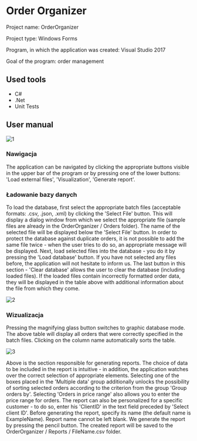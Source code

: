 # Order Organizer

Project name: OrderOrganizer

Project type: Windows Forms

Program, in which the application was created: Visual Studio 2017

Goal of the program: order management

## Used tools
- C#
- .Net
- Unit Tests

## User manual

![1](https://user-images.githubusercontent.com/40712810/54930385-7c507300-4f17-11e9-8184-96ba83f79bec.png)

### Nawigacja

The application can be navigated by clicking the appropriate buttons visible in the upper bar of the program or by pressing one of the lower buttons: 'Load external files', 'Visualization', 'Generate report'. 

### Ładowanie bazy danych

To load the database, first select the appropriate batch files (acceptable formats: .csv, .json, .xml) by clicking the 'Select File' button. This will display a dialog window from which we select the appropriate file (sample files are already in the OrderOrganizer / Orders folder). The name of the selected file will be displayed below the 'Select File' button. In order to protect the database against duplicate orders, it is not possible to add the same file twice - when the user tries to do so, an appropriate message will be displayed. Next, load selected files into the database - you do it by pressing the 'Load database' button. If you have not selected any files before, the application will not hesitate to inform us. The last button in this section - 'Clear database' allows the user to clear the database (including loaded files). If the loaded files contain incorrectly formatted order data, they will be displayed in the table above with additional information about the file from which they come.

![2](https://user-images.githubusercontent.com/40712810/54930479-a3a74000-4f17-11e9-926f-09605e12d6c1.png)

### Wizualizacja

Pressing the magnifying glass button switches to graphic database mode. The above table will display all orders that were correctly specified in the batch files. Clicking on the column name automatically sorts the table.

![3](https://user-images.githubusercontent.com/40712810/54930520-b28df280-4f17-11e9-96ab-b6bfa770e92f.png)

Above is the section responsible for generating reports. The choice of data to be included in the report is intuitive - in addition, the application watches over the correct selection of appropriate elements. Selecting one of the boxes placed in the 'Multiple data' group additionally unlocks the possibility of sorting selected orders according to the criterion from the group 'Group orders by'. Selecting 'Orders in price range' also allows you to enter the price range for orders. The report can also be personalized for a specific customer - to do so, enter his 'ClientID' in the text field preceded by 'Select client ID'. Before generating the report, specify its name (the default name is ExampleName). Report name cannot be left blank. We generate the report by pressing the pencil button. The created report will be saved to the OrderOrganizer / Reports / FileName.csv folder.
